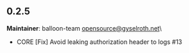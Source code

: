 ## 0.2.5
**Maintainer**: balloon-team <opensource@gyselroth.net>\

* CORE [Fix] Avoid leaking authorization header to logs #13
